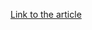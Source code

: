 [Link to the article](https://news.sophos.com/en-us/2020/05/27/netwalker-ransomware-tools-give-insight-into-threat-actor/)
